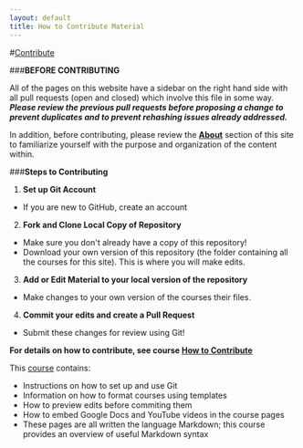 ```yaml
---
layout: default
title: How to Contribute Material
---
```


#[Contribute](https://tfoote.github.io/design/courses/how-to-contribute/how-to-contribute/)

###**BEFORE CONTRIBUTING**

All of the pages on this website have a sidebar on the right hand side with all pull requests (open and closed) which involve this file in some way. **_Please review the previous pull requests before proposing a change to prevent duplicates and to prevent rehashing issues already addressed._**

In addition, before contributing, please review the **[About](https://tfoote.github.io/design/about/)** section of this site to familiarize yourself with the purpose and organization of the content within.

###**Steps to Contributing**

1. **Set up Git Account**  
  * If you are new to GitHub, create an account  
2. **Fork and Clone Local Copy of Repository**  
  * Make sure you don't already have a copy of this repository!  
  * Download your own version of this repository (the folder containing all the courses for this site). This is where you will make edits.  
3. **Add or Edit Material to your local version of the repository**  
  * Make changes to your own version of the courses their files.  
4. **Commit your edits and create a Pull Request**  
  * Submit these changes for review using Git!

**For details on how to contribute, see course [How to Contribute](https://tfoote.github.io/design/courses/how-to-contribute/how-to-contribute/)**

This [course](https://tfoote.github.io/design/courses/how-to-contribute/how-to-contribute/) contains:

* Instructions on how to set up and use Git  
* Information on how to format courses using templates  
* How to preview edits before commiting them  
* How to embed Google Docs and YouTube videos in the course pages  
* These pages are all written the language Markdown; this course provides an overview of useful Markdown syntax


